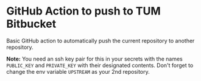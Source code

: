 # GitHub Action to push to TUM Bitbucket

Basic GitHub action to automatically push the current repository to another repository.

**Note:** You need an ssh key pair for this in your secrets with the names `PUBLIC_KEY` and `PRIVATE_KEY` with their designated contents.
Don't forget to change the env variable `UPSTREAM` as your 2nd repository.
